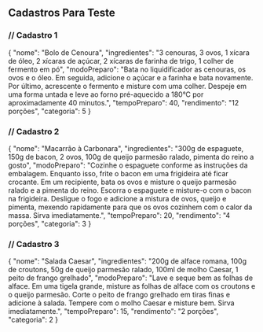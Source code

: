 ## Cadastros Para Teste

### // Cadastro 1
{
  "nome": "Bolo de Cenoura",
  "ingredientes": "3 cenouras, 3 ovos, 1 xícara de óleo, 2 xícaras de açúcar, 2 xícaras de farinha de trigo, 1 colher de fermento em pó",
  "modoPreparo": "Bata no liquidificador as cenouras, os ovos e o óleo. Em seguida, adicione o açúcar e a farinha e bata novamente. Por último, acrescente o fermento e misture com uma colher. Despeje em uma forma untada e leve ao forno pré-aquecido a 180°C por aproximadamente 40 minutos.",
  "tempoPreparo": 40,
  "rendimento": "12 porções",
  "categoria": 5
}

### // Cadastro 2
{
  "nome": "Macarrão à Carbonara",
  "ingredientes": "300g de espaguete, 150g de bacon, 2 ovos, 100g de queijo parmesão ralado, pimenta do reino a gosto",
  "modoPreparo": "Cozinhe o espaguete conforme as instruções da embalagem. Enquanto isso, frite o bacon em uma frigideira até ficar crocante. Em um recipiente, bata os ovos e misture o queijo parmesão ralado e a pimenta do reino. Escorra o espaguete e misture-o com o bacon na frigideira. Desligue o fogo e adicione a mistura de ovos, queijo e pimenta, mexendo rapidamente para que os ovos cozinhem com o calor da massa. Sirva imediatamente.",
  "tempoPreparo": 20,
  "rendimento": "4 porções",
  "categoria": 3
}

### // Cadastro 3
{
  "nome": "Salada Caesar",
  "ingredientes": "200g de alface romana, 100g de croutons, 50g de queijo parmesão ralado, 100ml de molho Caesar, 1 peito de frango grelhado",
  "modoPreparo": "Lave e seque bem as folhas de alface. Em uma tigela grande, misture as folhas de alface com os croutons e o queijo parmesão. Corte o peito de frango grelhado em tiras finas e adicione à salada. Tempere com o molho Caesar e misture bem. Sirva imediatamente.",
  "tempoPreparo": 15,
  "rendimento": "2 porções",
  "categoria": 2
}
